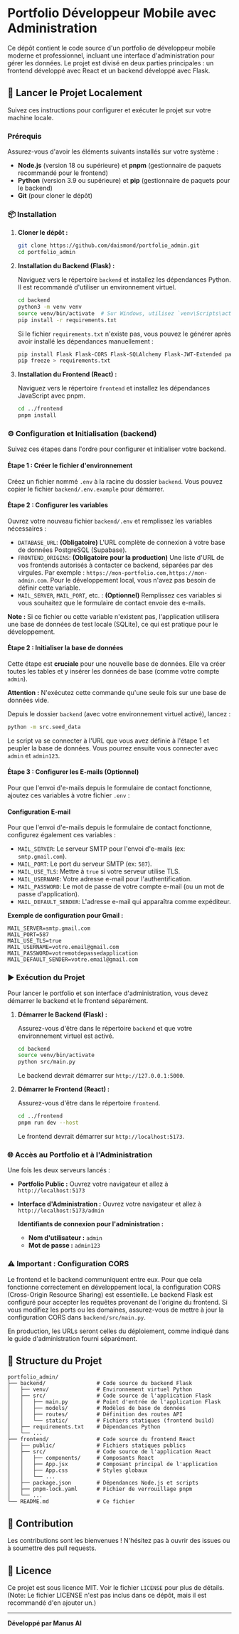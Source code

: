 # Portfolio Développeur Mobile avec Administration

Ce dépôt contient le code source d'un portfolio de développeur mobile moderne et professionnel, incluant une interface d'administration pour gérer les données. Le projet est divisé en deux parties principales : un frontend développé avec React et un backend développé avec Flask.

## 🚀 Lancer le Projet Localement

Suivez ces instructions pour configurer et exécuter le projet sur votre machine locale.

### Prérequis

Assurez-vous d'avoir les éléments suivants installés sur votre système :

- **Node.js** (version 18 ou supérieure) et **pnpm** (gestionnaire de paquets recommandé pour le frontend)
- **Python** (version 3.9 ou supérieure) et **pip** (gestionnaire de paquets pour le backend)
- **Git** (pour cloner le dépôt)

### 📦 Installation

1.  **Cloner le dépôt :**

    ```bash
    git clone https://github.com/daismond/portfolio_admin.git
    cd portfolio_admin
    ```

2.  **Installation du Backend (Flask) :**

    Naviguez vers le répertoire `backend` et installez les dépendances Python. Il est recommandé d'utiliser un environnement virtuel.

    ```bash
    cd backend
    python3 -m venv venv
    source venv/bin/activate  # Sur Windows, utilisez `venv\Scripts\activate`
    pip install -r requirements.txt
    ```

    Si le fichier `requirements.txt` n'existe pas, vous pouvez le générer après avoir installé les dépendances manuellement :

    ```bash
    pip install Flask Flask-CORS Flask-SQLAlchemy Flask-JWT-Extended passlib
    pip freeze > requirements.txt
    ```

3.  **Installation du Frontend (React) :**

    Naviguez vers le répertoire `frontend` et installez les dépendances JavaScript avec pnpm.

    ```bash
    cd ../frontend
    pnpm install
    ```

### ⚙️ Configuration et Initialisation (backend)

Suivez ces étapes dans l'ordre pour configurer et initialiser votre backend.

#### Étape 1 : Créer le fichier d'environnement

Créez un fichier nommé `.env` à la racine du dossier `backend`. Vous pouvez copier le fichier `backend/.env.example` pour démarrer.

#### Étape 2 : Configurer les variables

Ouvrez votre nouveau fichier `backend/.env` et remplissez les variables nécessaires :

-   `DATABASE_URL`: **(Obligatoire)** L'URL complète de connexion à votre base de données PostgreSQL (Supabase).
-   `FRONTEND_ORIGINS`: **(Obligatoire pour la production)** Une liste d'URL de vos frontends autorisés à contacter ce backend, séparées par des virgules. Par exemple : `https://mon-portfolio.com,https://mon-admin.com`. Pour le développement local, vous n'avez pas besoin de définir cette variable.
-   `MAIL_SERVER`, `MAIL_PORT`, etc. : **(Optionnel)** Remplissez ces variables si vous souhaitez que le formulaire de contact envoie des e-mails.

**Note :** Si ce fichier ou cette variable n'existent pas, l'application utilisera une base de données de test locale (SQLite), ce qui est pratique pour le développement.

#### Étape 2 : Initialiser la base de données

Cette étape est **cruciale** pour une nouvelle base de données. Elle va créer toutes les tables et y insérer les données de base (comme votre compte `admin`).

**Attention :** N'exécutez cette commande qu'une seule fois sur une base de données vide.

Depuis le dossier `backend` (avec votre environnement virtuel activé), lancez :
```bash
python -m src.seed_data
```
Le script va se connecter à l'URL que vous avez définie à l'étape 1 et peupler la base de données. Vous pourrez ensuite vous connecter avec `admin` et `admin123`.

#### Étape 3 : Configurer les E-mails (Optionnel)

Pour que l'envoi d'e-mails depuis le formulaire de contact fonctionne, ajoutez ces variables à votre fichier `.env` :

#### Configuration E-mail

Pour que l'envoi d'e-mails depuis le formulaire de contact fonctionne, configurez également ces variables :

-   `MAIL_SERVER`: Le serveur SMTP pour l'envoi d'e-mails (ex: `smtp.gmail.com`).
-   `MAIL_PORT`: Le port du serveur SMTP (ex: `587`).
-   `MAIL_USE_TLS`: Mettre à `true` si votre serveur utilise TLS.
-   `MAIL_USERNAME`: Votre adresse e-mail pour l'authentification.
-   `MAIL_PASSWORD`: Le mot de passe de votre compte e-mail (ou un mot de passe d'application).
-   `MAIL_DEFAULT_SENDER`: L'adresse e-mail qui apparaîtra comme expéditeur.

**Exemple de configuration pour Gmail :**
```
MAIL_SERVER=smtp.gmail.com
MAIL_PORT=587
MAIL_USE_TLS=true
MAIL_USERNAME=votre.email@gmail.com
MAIL_PASSWORD=votremotdepassedapplication
MAIL_DEFAULT_SENDER=votre.email@gmail.com
```

### ▶️ Exécution du Projet

Pour lancer le portfolio et son interface d'administration, vous devez démarrer le backend et le frontend séparément.

1.  **Démarrer le Backend (Flask) :**

    Assurez-vous d'être dans le répertoire `backend` et que votre environnement virtuel est activé.

    ```bash
    cd backend
    source venv/bin/activate
    python src/main.py
    ```

    Le backend devrait démarrer sur `http://127.0.0.1:5000`.

2.  **Démarrer le Frontend (React) :**

    Assurez-vous d'être dans le répertoire `frontend`.

    ```bash
    cd ../frontend
    pnpm run dev --host
    ```

    Le frontend devrait démarrer sur `http://localhost:5173`.

### 🌐 Accès au Portfolio et à l'Administration

Une fois les deux serveurs lancés :

-   **Portfolio Public :** Ouvrez votre navigateur et allez à `http://localhost:5173`
-   **Interface d'Administration :** Ouvrez votre navigateur et allez à `http://localhost:5173/admin`

    **Identifiants de connexion pour l'administration :**
    -   **Nom d'utilisateur :** `admin`
    -   **Mot de passe :** `admin123`

### ⚠️ Important : Configuration CORS

Le frontend et le backend communiquent entre eux. Pour que cela fonctionne correctement en développement local, la configuration CORS (Cross-Origin Resource Sharing) est essentielle. Le backend Flask est configuré pour accepter les requêtes provenant de l'origine du frontend. Si vous modifiez les ports ou les domaines, assurez-vous de mettre à jour la configuration CORS dans `backend/src/main.py`.

En production, les URLs seront celles du déploiement, comme indiqué dans le guide d'administration fourni séparément.

## 📂 Structure du Projet

```
portfolio_admin/
├── backend/                # Code source du backend Flask
│   ├── venv/               # Environnement virtuel Python
│   ├── src/                # Code source de l'application Flask
│   │   ├── main.py         # Point d'entrée de l'application Flask
│   │   ├── models/         # Modèles de base de données
│   │   ├── routes/         # Définition des routes API
│   │   └── static/         # Fichiers statiques (frontend build)
│   ├── requirements.txt    # Dépendances Python
│   └── ...
├── frontend/               # Code source du frontend React
│   ├── public/             # Fichiers statiques publics
│   ├── src/                # Code source de l'application React
│   │   ├── components/     # Composants React
│   │   ├── App.jsx         # Composant principal de l'application
│   │   ├── App.css         # Styles globaux
│   │   └── ...
│   ├── package.json        # Dépendances Node.js et scripts
│   ├── pnpm-lock.yaml      # Fichier de verrouillage pnpm
│   └── ...
└── README.md               # Ce fichier
```

## 🤝 Contribution

Les contributions sont les bienvenues ! N'hésitez pas à ouvrir des issues ou à soumettre des pull requests.

## 📄 Licence

Ce projet est sous licence MIT. Voir le fichier `LICENSE` pour plus de détails. (Note: Le fichier LICENSE n'est pas inclus dans ce dépôt, mais il est recommandé d'en ajouter un.)

---

**Développé par Manus AI**

